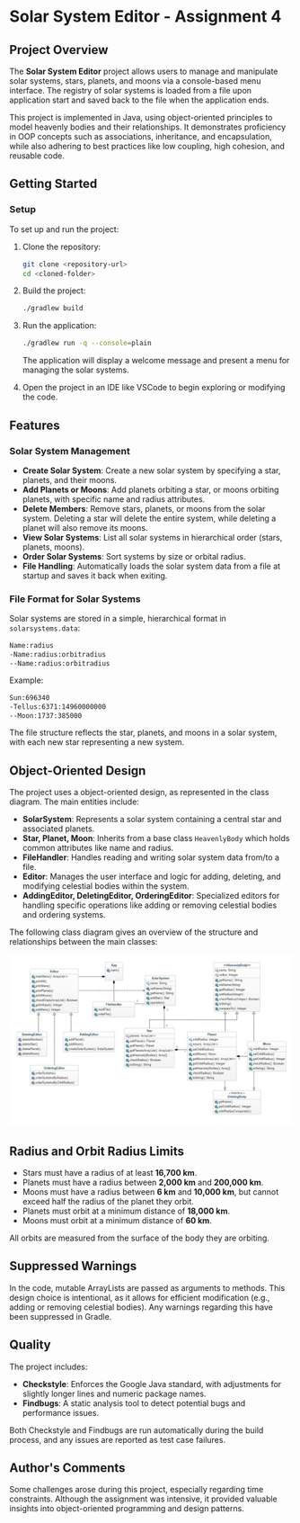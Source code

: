 # Solar System Editor - Assignment 4

## Project Overview

The **Solar System Editor** project allows users to manage and manipulate solar systems, stars, planets, and moons via a console-based menu interface. The registry of solar systems is loaded from a file upon application start and saved back to the file when the application ends.

This project is implemented in Java, using object-oriented principles to model heavenly bodies and their relationships. It demonstrates proficiency in OOP concepts such as associations, inheritance, and encapsulation, while also adhering to best practices like low coupling, high cohesion, and reusable code.

## Getting Started

### Setup

To set up and run the project:

1. Clone the repository:

   ```bash
   git clone <repository-url>
   cd <cloned-folder>
   ```

2. Build the project:

   ```bash
   ./gradlew build
   ```

3. Run the application:

   ```bash
   ./gradlew run -q --console=plain
   ```

   The application will display a welcome message and present a menu for managing the solar systems.

4. Open the project in an IDE like VSCode to begin exploring or modifying the code.

## Features

### Solar System Management

- **Create Solar System**: Create a new solar system by specifying a star, planets, and their moons.
- **Add Planets or Moons**: Add planets orbiting a star, or moons orbiting planets, with specific name and radius attributes.
- **Delete Members**: Remove stars, planets, or moons from the solar system. Deleting a star will delete the entire system, while deleting a planet will also remove its moons.
- **View Solar Systems**: List all solar systems in hierarchical order (stars, planets, moons).
- **Order Solar Systems**: Sort systems by size or orbital radius.
- **File Handling**: Automatically loads the solar system data from a file at startup and saves it back when exiting.

### File Format for Solar Systems

Solar systems are stored in a simple, hierarchical format in `solarsystems.data`:

```
Name:radius
-Name:radius:orbitradius
--Name:radius:orbitradius
```

Example:

```
Sun:696340
-Tellus:6371:14960000000
--Moon:1737:385000
```

The file structure reflects the star, planets, and moons in a solar system, with each new star representing a new system.

## Object-Oriented Design

The project uses a object-oriented design, as represented in the class diagram. The main entities include:

- **SolarSystem**: Represents a solar system containing a central star and associated planets.
- **Star, Planet, Moon**: Inherits from a base class `HeavenlyBody` which holds common attributes like name and radius.
- **FileHandler**: Handles reading and writing solar system data from/to a file.
- **Editor**: Manages the user interface and logic for adding, deleting, and modifying celestial bodies within the system.
- **AddingEditor, DeletingEditor, OrderingEditor**: Specialized editors for handling specific operations like adding or removing celestial bodies and ordering systems.

The following class diagram gives an overview of the structure and relationships between the main classes:

![Class Diagram](app/src/main/java/assignment4/classdiagram.JPG)

## Radius and Orbit Radius Limits

- Stars must have a radius of at least **16,700 km**.
- Planets must have a radius between **2,000 km** and **200,000 km**.
- Moons must have a radius between **6 km** and **10,000 km**, but cannot exceed half the radius of the planet they orbit.
- Planets must orbit at a minimum distance of **18,000 km**.
- Moons must orbit at a minimum distance of **60 km**.

All orbits are measured from the surface of the body they are orbiting.

## Suppressed Warnings

In the code, mutable ArrayLists are passed as arguments to methods. This design choice is intentional, as it allows for efficient modification (e.g., adding or removing celestial bodies). Any warnings regarding this have been suppressed in Gradle.

## Quality

The project includes:
- **Checkstyle**: Enforces the Google Java standard, with adjustments for slightly longer lines and numeric package names.
- **Findbugs**: A static analysis tool to detect potential bugs and performance issues.

Both Checkstyle and Findbugs are run automatically during the build process, and any issues are reported as test case failures.


## Author's Comments

Some challenges arose during this project, especially regarding time constraints. Although the assignment was intensive, it provided valuable insights into object-oriented programming and design patterns.
